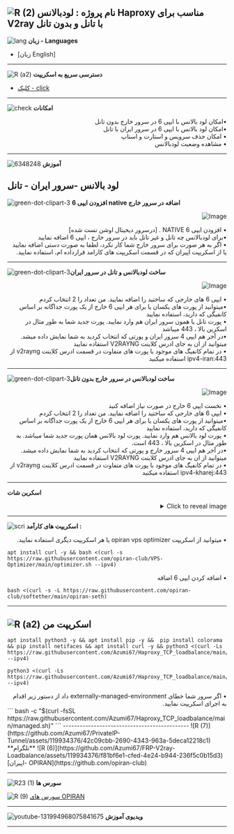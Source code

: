 ![R (2)](https://github.com/Azumi67/PrivateIP-Tunnel/assets/119934376/a064577c-9302-4f43-b3bf-3d4f84245a6f)
نام پروژه : لودبالانس Haproxy مناسب برای V2ray با تانل و بدون تانل
---------------------------------------------------------------
![lang](https://github.com/Azumi67/PrivateIP-Tunnel/assets/119934376/627ecb66-0445-4c15-b2a0-59e02c7f7e09)
**زبان - Languages**

- [زبان English]
------------------------
![R (a2)](https://github.com/Azumi67/RTT-Wireguard/assets/119934376/3f64bfa8-3785-4a0b-beba-366b3cb73719)
**دسترسی سریع به اسکریپت**


- [کلیک - click](https://github.com/Azumi67/Haproxy_TCP_loadbalance#%D8%A7%D8%B3%DA%A9%D8%B1%DB%8C%D9%BE%D8%AA-%D9%85%D9%86)
------------------------
![check](https://github.com/Azumi67/PrivateIP-Tunnel/assets/119934376/13de8d36-dcfe-498b-9d99-440049c0cf14)
**امکانات**
 <div dir="rtl">&bull;امکان لود بالانس با ایپی 6 در سرور خارج بدون تانل</div>
 <div dir="rtl">&bull;امکان لود بالانس با ایپی 6 در سرور ایران با تانل</div>
 <div dir="rtl">&bull; امکان حذف سرویس و استارت و استاپ</div>
 <div dir="rtl">&bull; مشاهده وضعیت لودبالانس</div>
 


 
 ------------------------------------------------------
  
  ![6348248](https://github.com/Azumi67/PrivateIP-Tunnel/assets/119934376/398f8b07-65be-472e-9821-631f7b70f783)
**آموزش**

 

لود بالانس -سرور ایران - تانل
---------------------------------------

![green-dot-clipart-3](https://github.com/Azumi67/6TO4-PrivateIP/assets/119934376/902a2efa-f48f-4048-bc2a-5be12143bef3) **افزودن ایپی 6 native اضافه در سرور خارج**

 

 <p align="right">
  <img src="https://github.com/Azumi67/Haproxy_TCP_loadbalance/assets/119934376/4e7bcf1c-275e-4226-9b5e-99d2f9b3bee3" alt="Image" />
</p>

 <div dir="rtl">&bull; افزودن ایپی 6 NATIVE . [درسرور دیحیتال اوشن تست شده] </div>
  <div dir="rtl">&bull;برای لودبالانس چه تانل و غیر تانل باید در سرور خارج ، ایپی 6 اضافه نمایید</div>
  <div dir="rtl">&bull; اگر به هر صورت برای سرور خارج شما کار نکرد، لطفا به صورت دستی اضافه نمایید یا از اسکریپت اپیران که در قسمت اسکریپت های کارامد قرارداده ام، استفاده نمایید.</div>


----------------------

![green-dot-clipart-3](https://github.com/Azumi67/6TO4-PrivateIP/assets/119934376/49000de2-53b6-4c5c-888d-f1f397d77b92)**ساخت لودبالانس و تانل در سرور ایران**


<p align="right">
  <img src="https://github.com/Azumi67/Haproxy_TCP_loadbalance/assets/119934376/cd0f6394-b322-47eb-bb1c-a3c05009a0a7" alt="Image" />
</p>
 <div dir="rtl">&bull; ایپی 6 های خارجی که ساختید را اضافه نمایید. من تعداد را 2 انتخاب کردم</div>
 <div dir="rtl">&bull;میتوانید از پورت های یکسان یا برای هر ایپی 6 خارج از یک پورت جداگانه بر اساس کانفیگی که دارید، استفاده نمایید</div>
   <div dir="rtl">&bull; پورت تانل یا همون سرور ایران هم وارد نمایید. پورت جدید شما به طور مثال در اسکرین بالا ، 443 میباشد</div>
   <div dir="rtl">&bull;در آخر هم ایپی 4 سرور ایران و پورتی که انتخاب کردید به شما نمایش داده میشد. میتوانید از ان به جای ادرس کلاینت V2RAYNG استفاده نمایید</div>
  <div dir="rtl">&bull; در تمام کانفیگ های موجود با پورت های متفاوت در قسمت ادرس کلاینت v2rayng از ipv4-iran:443 استفاده میکنید</div>

--------------------------------------
![green-dot-clipart-3](https://github.com/Azumi67/6TO4-PrivateIP/assets/119934376/c14c77ec-dc4e-4c8a-bdc2-4dc4e42a1815)**ساخت لودبالانس در سرور خارج بدون تانل**


<p align="right">
  <img src="https://github.com/Azumi67/Haproxy_TCP_loadbalance/assets/119934376/35a672d4-e084-46fd-9179-91647081c084" alt="Image" />
</p>
<div dir="rtl">&bull; نخست ایپی 6 خارج در صورت نیاز اضافه کنید</div>
 <div dir="rtl">&bull; ایپی 6 های خارجی که ساختید را اضافه نمایید. من تعداد را 2 انتخاب کردم</div>
 <div dir="rtl">&bull;میتوانید از پورت های یکسان یا برای هر ایپی 6 خارج از یک پورت جداگانه بر اساس کانفیگی که دارید، استفاده نمایید</div>
   <div dir="rtl">&bull; پورت لود بالانس هم وارد نمایید. پورت لود بالانس همان پورت جدید شما میباشد. به طور مثال در اسکرین بالا ، 443 است.</div>
   <div dir="rtl">&bull;در آخر هم ایپی 4 سرور خارج و پورتی که انتخاب کردید به شما نمایش داده میشد. میتوانید از ان به جای ادرس کلاینت V2RAYNG استفاده نمایید</div>
   <div dir="rtl">&bull; در تمام کانفیگ های موجود با پورت های متفاوت در قسمت ادرس کلاینت v2rayng از ipv4-kharej:443 استفاده میکنید</div>


---------------------------------


**اسکرین شات**
<details>
  <summary align="right">Click to reveal image</summary>
  
  <p align="right">
    <img src="https://github.com/Azumi67/Haproxy_TCP_loadbalance/assets/119934376/6062b7ba-635d-4611-96de-6a948a55db88" alt="menu screen" />
  </p>
</details>


------------------------------------------
![scri](https://github.com/Azumi67/FRP-V2ray-Loadbalance/assets/119934376/cbfb72ac-eff1-46df-b5e5-a3930a4a6651)
**اسکریپت های کارآمد :**


 <div dir="rtl">&bull; میتوانید از اسکریپت opiran vps optimizer یا هر اسکریپت دیگری استفاده نمایید.</div>
 
 
```
apt install curl -y && bash <(curl -s https://raw.githubusercontent.com/opiran-club/VPS-Optimizer/main/optimizer.sh --ipv4)
```

<div dir="rtl">&bull; اضافه کردن ایپی 6 اضافه</div>
 
  
```
bash <(curl -s -L https://raw.githubusercontent.com/opiran-club/softether/main/opiran-seth)
```
-----------------------------------------------------
![R (a2)](https://github.com/Azumi67/PrivateIP-Tunnel/assets/119934376/716fd45e-635c-4796-b8cf-856024e5b2b2)
**اسکریپت من**
----------------


```
apt install python3 -y && apt install pip -y &&  pip install colorama && pip install netifaces && apt install curl -y && python3 <(curl -Ls https://raw.githubusercontent.com/Azumi67/Haproxy_TCP_loadbalance/main/haproxy.py --ipv4)
```
```
python3 <(curl -Ls https://raw.githubusercontent.com/Azumi67/Haproxy_TCP_loadbalance/main/haproxy.py --ipv4)
```

 <div dir="rtl">&bull; اگر سرور شما خطای externally-managed-environment داد از دستور زیر اقدام به اجرای اسکریپت نمایید.</div>
```
bash -c "$(curl -fsSL https://raw.githubusercontent.com/Azumi67/Haproxy_TCP_loadbalance/main/managed.sh)"
```
---------------------------------------------
![R (7)](https://github.com/Azumi67/PrivateIP-Tunnel/assets/119934376/42c09cbb-2690-4343-963a-5deca12218c1)
**تلگرام** 
![R (6)](https://github.com/Azumi67/FRP-V2ray-Loadbalance/assets/119934376/f81bf6e1-cfed-4e24-b944-236f5c0b15d3) [اپیران- OPIRAN](https://github.com/opiran-club)

---------------------------------
![R23 (1)](https://github.com/Azumi67/FRP-V2ray-Loadbalance/assets/119934376/18d12405-d354-48ac-9084-fff98d61d91c)
**سورس ها**


![R (9)](https://github.com/Azumi67/FRP-V2ray-Loadbalance/assets/119934376/33388f7b-f1ab-4847-9e9b-e8b39d75deaa) [سورس های OPIRAN](https://github.com/opiran-club)


-----------------------------------------------------

![youtube-131994968075841675](https://github.com/Azumi67/FRP-V2ray-Loadbalance/assets/119934376/24202a92-aff2-4079-a6c2-9db14cd0ecd1)
**ویدیوی آموزش**

-----------------------------------------


